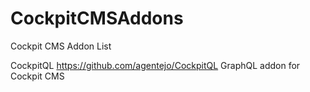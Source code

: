 # CockpitCMSAddons
Cockpit CMS Addon List

CockpitQL
https://github.com/agentejo/CockpitQL
GraphQL addon for Cockpit CMS


